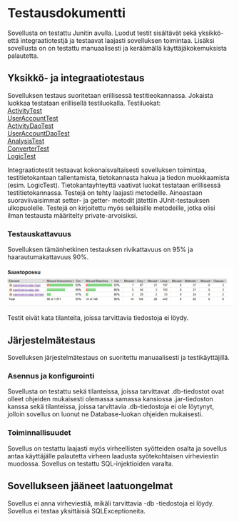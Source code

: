 # Testausdokumentti

Sovellusta on testattu Junitin avulla. Luodut testit sisältävät sekä yksikkö- että integraatiotestjä ja testaavat laajasti sovelluksen toimintaa. Lisäksi sovellusta on on testattu manuaalisesti ja keräämällä käyttäjäkokemuksista palautetta.

## Yksikkö- ja integraatiotestaus

Sovelluksen testaus suoritetaan erillisessä testitieokannassa. Jokaista luokkaa testataan erillisellä testiluokalla. Testiluokat:   
[ActivityTest](https://github.com/skuuu/ot-harjoitustyo/blob/master/harjoitustyo/src/test/java/domainTests/ActivityTest.java)  
[UserAccountTest](https://github.com/skuuu/ot-harjoitustyo/blob/master/harjoitustyo/src/test/java/domainTests/UserAccountTest.java)  
[ActivityDaoTest](https://github.com/skuuu/ot-harjoitustyo/blob/master/harjoitustyo/src/test/java/daoTests/ActivityDaoTest.java)  
[UserAccountDaoTest](https://github.com/skuuu/ot-harjoitustyo/blob/master/harjoitustyo/src/test/java/daoTests/UserAccountDaoTest.java)  
[AnalysisTest](https://github.com/skuuu/ot-harjoitustyo/blob/master/harjoitustyo/src/test/java/logicTests/AnalysisTest.java)  
[ConverterTest](https://github.com/skuuu/ot-harjoitustyo/blob/master/harjoitustyo/src/test/java/logicTests/ConverterTest.java)  
[LogicTest](https://github.com/skuuu/ot-harjoitustyo/blob/master/harjoitustyo/src/test/java/logicTests/LogicTest.java)  

Integraatiotestit testaavat kokonaisvaltaisesti sovelluksen toimintaa, testitietokantaan tallentamista, tietokannasta hakua ja tiedon muokkaamista (esim. LogicTest). Tietokantayhteyttä vaativat luokat testataan erillisessä testitietokannassa. Testejä on tehty laajasti metodeille. Ainoastaan suoraviivaisimmat setter- ja getter- metodit jätettiin JUnit-testauksen ulkopuolelle. Testejä on kirjoitettu myös sellaisille metodeille, jotka olisi ilman testausta määritelty private-arvoisiksi.



### Testauskattavuus

Sovelluksen tämänhetkinen testauksen rivikattavuus on 95% ja haarautumakattavuus 90%. 

<img src="https://github.com/skuuu/ot-harjoitustyo/blob/master/harjoitustyo/Images/jacocotest.png" width="900">

Testit eivät kata tilanteita, joissa tarvittavia tiedostoja ei löydy.

## Järjestelmätestaus

Sovelluksen järjestelmätestaus on suoritettu manuaalisesti ja testikäyttäjillä.

### Asennus ja konfigurointi  

Sovellusta on testattu sekä tilanteissa, joissa tarvittavat .db-tiedostot ovat olleet ohjeiden mukaisesti olemassa samassa kansiossa .jar-tiedoston kanssa sekä tilanteissa, joissa tarvittavia .db-tiedostoja ei ole löytynyt, jolloin sovellus on luonut ne Database-luokan ohjeiden mukaisesti.

### Toiminnallisuudet  

Sovellus on testattu laajasti myös virheellisten syötteiden osalta ja sovellus antaa käyttäjälle palautetta virheen laadusta syötekohtaisen virheviestin muodossa. 
Sovellus on testattu SQL-injektioiden varalta.


## Sovellukseen jääneet laatuongelmat

Sovellus ei anna virheviestiä, mikäli tarvittavia -db -tiedostoja ei löydy. 
Sovellus ei testaa yksittäisiä SQLExceptioneita.

